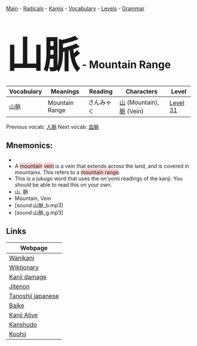 <style> bigfont {font-size: 100px}</style>
[Main](../README.md) -
[Radicals](../radicals.md) -
[Kanjis](../kanjis.md) -
[Vocabulary](../vocabulary.md) -
[Levels](../levels.md) -
[Grammar](../grammar.md)
# <bigfont> 山脈</bigfont> - Mountain Range 

| Vocabulary | Meanings | Reading | Characters | Level |
| --- | --- | --- | --- | --- |
| 山脈 | Mountain Range | さんみゃく |  [山](../kanjis/山.md) (Mountain), [脈](../kanjis/脈.md) (Vein) | [Level 31](../levels/wk_level31.md) |

Previous vocab: [人脈](人脈.md) Next vocab: [血脈](血脈.md) 

## Mnemonics:

* 
* A <span style="background-color:#ffcccb"> mountain</span> <span style="background-color:#ffcccb"> vein</span> is a vein that extends across the land, and is covered in mountains. This refers to a <span style="background-color:#ffcccb"> mountain range</span>.
* This is a jukugo word that uses the on'yomi readings of the kanji. You should be able to read this on your own.
* 山, 脈
* Mountain, Vein
* [sound:山脈_b.mp3]
* [sound:山脈_g.mp3]


## Links 

| Webpage |
| --- |
| [Wanikani          ](https://www.wanikani.com/kanji/山脈) |
| [Wiktionary        ](https://en.wiktionary.org/wiki/山脈) |
| [Kanji damage      ](http://www.kanjidamage.com/kanji/search?utf8=✓&q=山脈) |
| [Jitenon           ](https://jitenon.com/kanji/山脈) |
| [Tanoshii japanese ](https://www.tanoshiijapanese.com/dictionary/kanji.cfm?k=山脈) |
| [Baike             ](https://baike.baidu.com/item/山脈) |
| [Kanji Alive       ](https://app.kanjialive.com/山脈) |
| [Kanshudo          ](https://www.kanshudo.com/searchmn?q=山脈) |
| [Koohii            ](https://kanji.koohii.com/study/kanji/山脈) |
